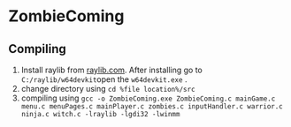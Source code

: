 # ZombieComing

## Compiling
1. Install raylib from [raylib.com](https://www.raylib.com/). After installing go to `C:/raylib/w64devkit`open the `w64devkit.exe` . 
2. change directory using `cd %file location%/src` 
3. compiling using `gcc -o ZombieComing.exe ZombieComing.c mainGame.c menu.c menuPages.c mainPlayer.c zombies.c inputHandler.c warrior.c ninja.c witch.c -lraylib -lgdi32 -lwinmm`
